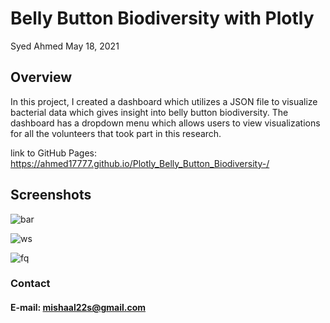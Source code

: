 # Belly Button Biodiversity with Plotly 

Syed Ahmed 
May 18, 2021 

## Overview 

In this project, I created a dashboard which utilizes a JSON file to visualize bacterial data which gives insight into belly button biodiversity. The dashboard has a dropdown menu which allows users to view visualizations for all the volunteers that took part in this research. 

link to GitHub Pages: https://ahmed17777.github.io/Plotly_Belly_Button_Biodiversity-/ 

## Screenshots 

![bar](https://user-images.githubusercontent.com/45697471/119700745-99e43480-be21-11eb-86b2-6c546ef18153.png) 

![ws](https://user-images.githubusercontent.com/45697471/119700755-9badf800-be21-11eb-8851-d5f9c3d9daaf.png)

![fq](https://user-images.githubusercontent.com/45697471/119700761-9d77bb80-be21-11eb-97dc-8909d5ca1c25.png)


### Contact 
#### E-mail: mishaal22s@gmail.com

